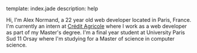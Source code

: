 template: index.jade
description: help

Hi, I'm Alex Normand, a 22 year old  web developer located in Paris, France.  
I'm currently an intern at [Crédit Agricole](http://www.credit-agricole.com/en) where I work as a web developer as part of my Master's degree.
I'm a final year student at University Paris Sud 11 Orsay where I'm studying
for a Master of science in computer science.
